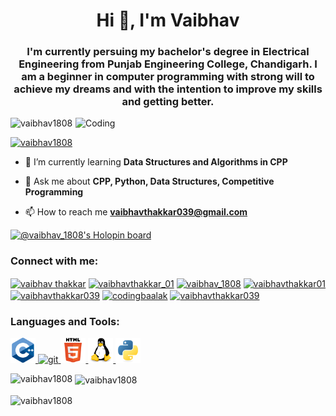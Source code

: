 <h1 align="center">Hi 👋, I'm Vaibhav</h1>
<h3 align="center">I'm currently persuing my bachelor's degree in Electrical Engineering from Punjab Engineering College, Chandigarh. I am a beginner in computer programming with strong will to achieve my dreams and with the intention to improve my skills and getting better.</h3>
<image align = "right" alt = "Coding" width = "400" src = "https://c.tenor.com/whgQwNlVvNkAAAAi/xero-code.gif">

<p align="left"> <img src="https://komarev.com/ghpvc/?username=vaibhav1808&label=Profile%20views&color=0e75b6&style=flat" alt="vaibhav1808" /> </p>

<p align="left"> <a href="https://github.com/ryo-ma/github-profile-trophy"><img src="https://github-profile-trophy.vercel.app/?username=vaibhav1808" alt="vaibhav1808" /></a> </p>

- 🌱 I’m currently learning **Data Structures and Algorithms in CPP**

- 💬 Ask me about **CPP, Python, Data Structures, Competitive Programming**

- 📫 How to reach me **vaibhavthakkar039@gmail.com**

[![@vaibhav_1808's Holopin board](https://holopin.io/api/user/board?user=vaibhav_1808)](https://holopin.io/@vaibhav_1808)

<h3 align="left">Connect with me:</h3>
<p align="left">
<a href="https://linkedin.com/in/vaibhav thakkar" target="blank"><img align="center" src="https://raw.githubusercontent.com/rahuldkjain/github-profile-readme-generator/master/src/images/icons/Social/linked-in-alt.svg" alt="vaibhav thakkar" height="30" width="40" /></a>
<a href="https://instagram.com/vaibhavthakkar_01" target="blank"><img align="center" src="https://raw.githubusercontent.com/rahuldkjain/github-profile-readme-generator/master/src/images/icons/Social/instagram.svg" alt="vaibhavthakkar_01" height="30" width="40" /></a>
<a href="https://www.codechef.com/users/vaibhav_1808" target="blank"><img align="center" src="https://cdn.jsdelivr.net/npm/simple-icons@3.1.0/icons/codechef.svg" alt="vaibhav_1808" height="30" width="40" /></a>
<a href="https://www.hackerrank.com/vaibhavthakkar01" target="blank"><img align="center" src="https://raw.githubusercontent.com/rahuldkjain/github-profile-readme-generator/master/src/images/icons/Social/hackerrank.svg" alt="vaibhavthakkar01" height="30" width="40" /></a>
<a href="https://codeforces.com/profile/vaibhavthakkar039" target="blank"><img align="center" src="https://raw.githubusercontent.com/rahuldkjain/github-profile-readme-generator/master/src/images/icons/Social/codeforces.svg" alt="vaibhavthakkar039" height="30" width="40" /></a>
<a href="https://www.leetcode.com/codingbaalak" target="blank"><img align="center" src="https://raw.githubusercontent.com/rahuldkjain/github-profile-readme-generator/master/src/images/icons/Social/leet-code.svg" alt="codingbaalak" height="30" width="40" /></a>
<a href="https://auth.geeksforgeeks.org/user/vaibhavthakkar039" target="blank"><img align="center" src="https://raw.githubusercontent.com/rahuldkjain/github-profile-readme-generator/master/src/images/icons/Social/geeks-for-geeks.svg" alt="vaibhavthakkar039" height="30" width="40" /></a>
</p>

<h3 align="left">Languages and Tools:</h3>
<p align="left"> <a href="https://www.w3schools.com/cpp/" target="_blank" rel="noreferrer"> <img src="https://raw.githubusercontent.com/devicons/devicon/master/icons/cplusplus/cplusplus-original.svg" alt="cplusplus" width="40" height="40"/> </a> <a href="https://git-scm.com/" target="_blank" rel="noreferrer"> <img src="https://www.vectorlogo.zone/logos/git-scm/git-scm-icon.svg" alt="git" width="40" height="40"/> </a> <a href="https://www.w3.org/html/" target="_blank" rel="noreferrer"> <img src="https://raw.githubusercontent.com/devicons/devicon/master/icons/html5/html5-original-wordmark.svg" alt="html5" width="40" height="40"/> </a> <a href="https://www.linux.org/" target="_blank" rel="noreferrer"> <img src="https://raw.githubusercontent.com/devicons/devicon/master/icons/linux/linux-original.svg" alt="linux" width="40" height="40"/> </a> <a href="https://www.python.org" target="_blank" rel="noreferrer"> <img src="https://raw.githubusercontent.com/devicons/devicon/master/icons/python/python-original.svg" alt="python" width="40" height="40"/> </a> </p>

<p><img align="left" src="https://github-readme-stats.vercel.app/api/top-langs?username=vaibhav1808&show_icons=true&locale=en&layout=compact" alt="vaibhav1808" /></p>

<p>&nbsp;<img align="center" src="https://github-readme-stats.vercel.app/api?username=vaibhav1808&show_icons=true&locale=en" alt="vaibhav1808" /></p>

<p><img align="center" src="https://github-readme-streak-stats.herokuapp.com/?user=vaibhav1808&" alt="vaibhav1808" /></p>
